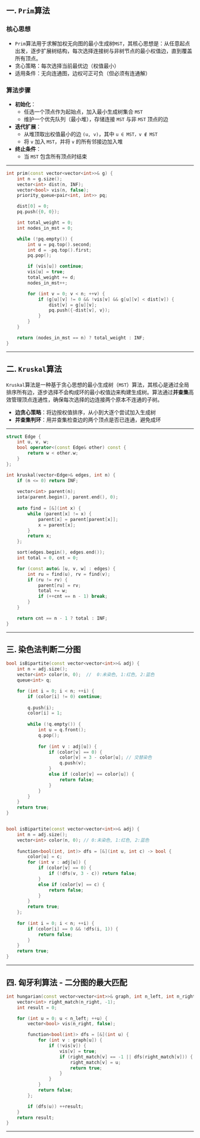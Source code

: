 ## 一. `Prim`算法

### 核心思想
- `Prim`算法用于求解加权无向图的最小生成树`MST`，其核心思想是：从任意起点出发，逐步扩展树结构，每次选择连接树与非树节点的最小权值边，直到覆盖所有顶点。
- 贪心策略：每次选择当前最优边（权值最小）
- 适用条件：无向连通图，边权可正可负（但必须有连通解）

### 算法步骤
- **初始化**：
  - 任选一个顶点作为起始点，加入最小生成树集合 `MST`
  - 维护一个优先队列（最小堆），存储连接 `MST` 与非 `MST` 顶点的边
- **迭代扩展**：
  - 从堆顶取出权值最小的边 `(u, v)`，其中 `u ∈ MST，v ∉ MST`
  - 将 `v` 加入 `MST`，并将 `v` 的所有邻接边加入堆
- **终止条件**：
  - 当 `MST` 包含所有顶点时结束

---

```cpp
int prim(const vector<vector<int>>& g) {
    int n = g.size();
    vector<int> dist(n, INF);
    vector<bool> vis(n, false);
    priority_queue<pair<int, int>> pq;

    dist[0] = 0;
    pq.push({0, 0});

    int total_weight = 0;
    int nodes_in_mst = 0;

    while (!pq.empty()) {
        int u = pq.top().second;
        int d = -pq.top().first;
        pq.pop();

        if (vis[u]) continue;
        vis[u] = true;
        total_weight += d;
        nodes_in_mst++;

        for (int v = 0; v < n; ++v) {
            if (g[u][v] != 0 && !vis[v] && g[u][v] < dist[v]) {
                dist[v] = g[u][v];
                pq.push({-dist[v], v});
            }
        }
    }

    return (nodes_in_mst == n) ? total_weight : INF;
}
```

---

## 二. `Kruskal`算法

`Kruskal`算法是一种基于贪心思想的最小生成树（`MST`）算法，其核心是通过全局排序所有边，逐步选择不会构成环的最小权值边来构建生成树。算法通过**并查集**高效管理顶点连通性，确保每次选择的边连接两个原本不连通的子树。

- **边贪心策略**：将边按权值排序，从小到大逐个尝试加入生成树
- **并查集判环**：用并查集检查边的两个顶点是否已连通，避免成环

---

```cpp
struct Edge {
    int u, v, w;
    bool operator<(const Edge& other) const {
        return w < other.w;
    }
};

int kruskal(vector<Edge>& edges, int n) {
    if (n <= 0) return INF;
    
    vector<int> parent(n);
    iota(parent.begin(), parent.end(), 0);
    
    auto find = [&](int x) {
        while (parent[x] != x) {
            parent[x] = parent[parent[x]];
            x = parent[x];
        }
        return x;
    };

    sort(edges.begin(), edges.end());
    int total = 0, cnt = 0;

    for (const auto& [u, v, w] : edges) {
        int ru = find(u), rv = find(v);
        if (ru != rv) {
            parent[ru] = rv;
            total += w;
            if (++cnt == n - 1) break;
        }
    }

    return cnt == n - 1 ? total : INF;
}
```

---

## 三. 染色法判断二分图

```cpp
bool isBipartite(const vector<vector<int>>& adj) {
    int n = adj.size();
    vector<int> color(n, 0);  //  0:未染色, 1:红色, 2:蓝色
    queue<int> q;

    for (int i = 0; i < n; ++i) {
        if (color[i] != 0) continue;
        
        q.push(i);
        color[i] = 1;
        
        while (!q.empty()) {
            int u = q.front();
            q.pop();
            
            for (int v : adj[u]) {
                if (color[v] == 0) {
                    color[v] = 3 - color[u]; // 交替染色
                    q.push(v);
                } 
                else if (color[v] == color[u]) {
                    return false;
                }
            }
        }
    }
    return true;
}


bool isBipartite(const vector<vector<int>>& adj) {
    int n = adj.size();
    vector<int> color(n, 0); // 0:未染色, 1:红色, 2:蓝色
    
    function<bool(int, int)> dfs = [&](int u, int c) -> bool {
        color[u] = c;
        for (int v : adj[u]) {
            if (color[v] == 0) {
                if (!dfs(v, 3 - c)) return false;
            } 
            else if (color[v] == c) {
                return false;
            }
        }
        return true;
    };
    
    for (int i = 0; i < n; ++i) {
        if (color[i] == 0 && !dfs(i, 1)) {
            return false;
        }
    }
    return true;
}
```

---

## 四. 匈牙利算法 - 二分图的最大匹配

```cpp
int hungarian(const vector<vector<int>>& graph, int n_left, int n_right) {
    vector<int> right_match(n_right, -1);
    int result = 0;

    for (int u = 0; u < n_left; ++u) {
        vector<bool> vis(n_right, false);

        function<bool(int)> dfs = [&](int u) {
            for (int v : graph[u]) {
                if (!vis[v]) {
                    vis[v] = true;
                    if (right_match[v] == -1 || dfs(right_match[v])) {
                        right_match[v] = u;
                        return true;
                    }
                }
            }
            return false;
        };

        if (dfs(u)) ++result;
    }
    return result;
}
```

---
